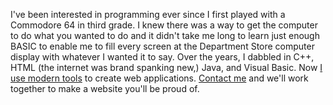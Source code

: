 I've been interested in programming ever since I first played with a Commodore 64 in third grade. I knew there was a way to get the computer to do what you wanted to do and it didn't take me long to learn just enough BASIC to enable me to fill every screen at the Department Store computer display with whatever I wanted it to say. Over the years, I dabbled in C++, HTML (the internet was brand spanking new,) Java, and Visual Basic. Now [I use modern tools](#portfolio) to create web applications. [Contact me](#contact) and we'll work together to make a website you'll be proud of.
